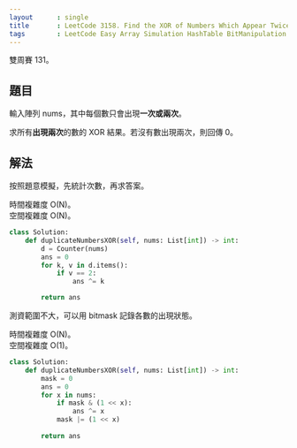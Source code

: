 ```yaml
---
layout      : single
title       : LeetCode 3158. Find the XOR of Numbers Which Appear Twice
tags        : LeetCode Easy Array Simulation HashTable BitManipulation Bitmask
---
```

雙周賽 131。

## 題目

輸入陣列 nums，其中每個數只會出現**一次或兩次**。  

求所有**出現兩次**的數的 XOR 結果。若沒有數出現兩次，則回傳 0。  

## 解法

按照題意模擬，先統計次數，再求答案。  

時間複雜度 O(N)。  
空間複雜度 O(N)。  

```python
class Solution:
    def duplicateNumbersXOR(self, nums: List[int]) -> int:
        d = Counter(nums)
        ans = 0
        for k, v in d.items():
            if v == 2:
                ans ^= k

        return ans
```

測資範圍不大，可以用 bitmask 記錄各數的出現狀態。  

時間複雜度 O(N)。  
空間複雜度 O(1)。  

```python
class Solution:
    def duplicateNumbersXOR(self, nums: List[int]) -> int:
        mask = 0
        ans = 0
        for x in nums:
            if mask & (1 << x):
                ans ^= x
            mask |= (1 << x)
            
        return ans
```
